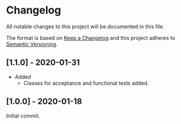 # Changelog
All notable changes to this project will be documented in this file.

The format is based on [Keep a Changelog](https://keepachangelog.com/en/1.0.0/) and this project adheres to [Semantic Versioning](https://semver.org/spec/v2.0.0.html).

## [1.1.0] - 2020-01-31
* Added
  * Classes for acceptance and functional tests added.

## [1.0.0] - 2020-01-18
Initial commit.
